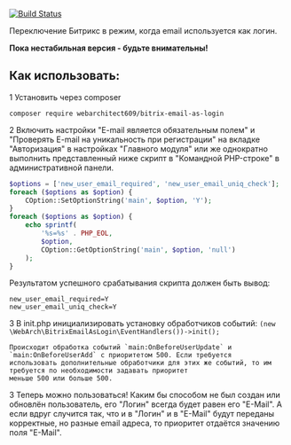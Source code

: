 [![Build Status](https://travis-ci.org/webarchitect609/bitrix-email-as-login.svg?branch=master)](https://travis-ci.org/webarchitect609/bitrix-email-as-login)

Переключение Битрикс в режим, когда email используется как логин.

**Пока нестабильная версия - будьте внимательны!**

Как использовать: 
-----------------

1 Установить через composer 

`composer require webarchitect609/bitrix-email-as-login`

2 Включить настройки "E-mail является обязательным полем" и "Проверять E-mail на уникальность при регистрации" на 
вкладке "Авторизация" в настройках "Главного модуля" или же однократно выполнить представленный ниже скрипт в 
"Командной PHP-строке" в административной панели. 

```php
$options = ['new_user_email_required', 'new_user_email_uniq_check'];
foreach ($options as $option) {
    COption::SetOptionString('main', $option, 'Y');
}
foreach ($options as $option) {
    echo sprintf(
        '%s=%s' . PHP_EOL,
        $option,
        COption::GetOptionString('main', $option, 'null')
    );
}
```

Результатом успешного срабатывания скрипта должен быть вывод:
```
new_user_email_required=Y
new_user_email_uniq_check=Y
```

3 В init.php инициализировать установку обработчиков событий: 
`(new \WebArch\BitrixEmailAsLogin\EventHandlers())->init();`
    
    Происходит обработка событий `main:OnBeforeUserUpdate` и `main:OnBeforeUserAdd` c приоритетом 500. Если требуется
    использовать дополнительные обработчики для этих же событий, то им требуется по необходимости задавать приоритет
    меньше 500 или больше 500. 

3 Теперь можно пользоваться! Каким бы способом не был создан или обновлён пользователь, его "Логин" всегда будет
равен его "E-Mail". А если вдруг случится так, что и в "Логин" и в "E-Mail" будут переданы корректные, но разные email
адреса, то приоритет отдаётся значению поля "E-Mail".  
